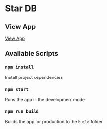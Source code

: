 # Star DB

## View App
[View App](https://modesnero.github.io/star-db/)

## Available Scripts

### `npm install`
Install project dependencies

### `npm start`
Runs the app in the development mode

### `npm run build`
Builds the app for production to the `build` folder
